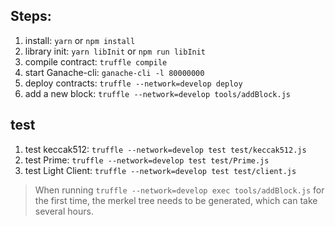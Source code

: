 ## Steps:
1. install: `yarn` or `npm install`
2. library init: `yarn libInit` or `npm run libInit`
3. compile contract: `truffle compile`
4. start Ganache-cli: `ganache-cli -l 80000000`
5. deploy contracts: `truffle --network=develop deploy`
6. add a new block: `truffle --network=develop tools/addBlock.js`

## test
1. test keccak512: `truffle --network=develop test test/keccak512.js`
2. test Prime: `truffle --network=develop test test/Prime.js`
3. test Light Client: `truffle --network=develop test test/client.js`

> When running `truffle --network=develop exec tools/addBlock.js` for the first time, the merkel tree needs to be generated, which can take several hours.
